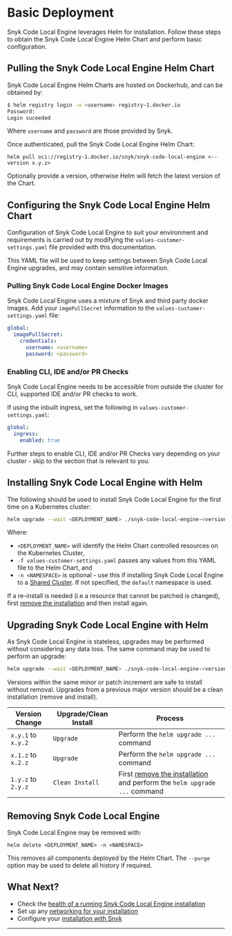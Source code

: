 # Basic Deployment

Snyk Code Local Engine leverages Helm for installation. Follow these steps to obtain the Snyk Code Local Engine Helm Chart and perform basic configuration.

## Pulling the Snyk Code Local Engine Helm Chart

Snyk Code Local Engine Helm Charts are hosted on Dockerhub, and can be obtained by:

```sh
$ helm registry login -u <username> registry-1.docker.io
Password:
Login suceeded
```

Where `username` and `password` are those provided by Snyk.

Once authenticated, pull the Snyk Code Local Engine Helm Chart:

```
helm pull oci://registry-1.docker.io/snyk/snyk-code-local-engine <--version x.y.z>
```

Optionally provide a version, otherwise Helm will fetch the latest version of the Chart.

## Configuring the Snyk Code Local Engine Helm Chart

Configuration of Snyk Code Local Engine to suit your environment and requirements is carried out by modifying the `values-customer-settings.yaml` file provided with this documentation.

This YAML file will be used to keep settings between Snyk Code Local Engine upgrades, and may contain sensitive information.

### Pulling Snyk Code Local Engine Docker Images

Snyk Code Local Engine uses a mixture of Snyk and third party docker images. Add your `imgePullSecret` information to the `values-customer-settings.yaml` file:

```yaml
global:
  imagePullSecret:
    credentials:
      username: <username>
      password: <password>
```

### Enabling CLI, IDE and/or PR Checks

Snyk Code Local Engine needs to be accessible from outside the cluster for CLI, supported IDE and/or PR checks to work.

If using the inbuilt ingress, set the following in `values-customer-settings.yaml`:

```yaml
global:
  ingress:
    enabled: true
```

Further steps to enable CLI, IDE and/or PR Checks vary depending on your cluster - skip to the section that is relevant to you.

## Installing Snyk Code Local Engine with Helm

The following should be used to install Snyk Code Local Engine for the first time on a Kubernetes cluster:

```bash
helm upgrade --wait <DEPLOYMENT_NAME> ./snyk-code-local-engine-<version>.tgz -i -f values-customer-settings.yaml -n <NAMESPACE>
```

Where:

- `<DEPLOYMENT_NAME>` will identify the Helm Chart controlled resources on the Kubernetes Cluster,
- `-f values-customer-settings.yaml` passes any values from this YAML file to the Helm Chart, and
- `-n <NAMESPACE>` is optional - use this if installing Snyk Code Local Engine to a [Shared Cluster](deployment-advanced.md#shared-cluster). If not specified, the `default` namespace is used.

If a re-install is needed (i.e a resource that cannot be patched is changed), first [remove the installation](#removing-snyk-code-local-engine) and then install again.

## Upgrading Snyk Code Local Engine with Helm

As Snyk Code Local Engine is stateless, upgrades may be performed without considering any data loss. The same command may be used to perform an upgrade:

```bash
helm upgrade --wait <DEPLOYMENT_NAME> ./snyk-code-local-engine-<version>.tgz -i -f values-customer-settings.yaml -n <NAMESPACE>
```

Versions within the same minor or patch increment are safe to install without removal. Upgrades from a previous major version should be a clean installation (remove and install).

| Version Change | Upgrade/Clean Install | Process |
| --- | --- | --- |
| `x.y.1` to `x.y.2` | `Upgrade` | Perform the `helm upgrade ...` command |
| `x.1.z` to `x.2.z` | `Upgrade` | Perform the `helm upgrade ...` command |
| `1.y.z` to `2.y.z` | `Clean Install` | First [remove the installation](#removing-snyk-code-local-engine) and perform the `helm upgrade ...` command |

## Removing Snyk Code Local Engine

Snyk Code Local Engine may be removed with:

```
helm delete <DEPLOYMENT_NAME> -n <NAMESPACE>
```

This removes all components deployed by the Helm Chart. The `--purge` option may be used to delete all history if required.

## What Next?

- Check the [health of a running Snyk Code Local Engine installation](health.md)
- Set up any [networking for your installation](networking.md)
- Configure your [installation with Snyk](post-install-snyk.md)

---
